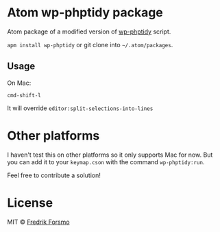 # Atom wp-phptidy package

Atom package of a modified version of [wp-phptidy](https://github.com/scribu/wp-phptidy) script.

`apm install wp-phptidy` or git clone into `~/.atom/packages`.

## Usage

On Mac:
```
cmd-shift-l
```

It will override `editor:split-selections-into-lines`

# Other platforms 
I haven't test this on other platforms so it only supports Mac for now. But you can add it to your `keymap.cson` with the command `wp-phptidy:run`.

Feel free to contribute a solution!

# License

MIT © [Fredrik Forsmo](https://github.com/frozzare)
